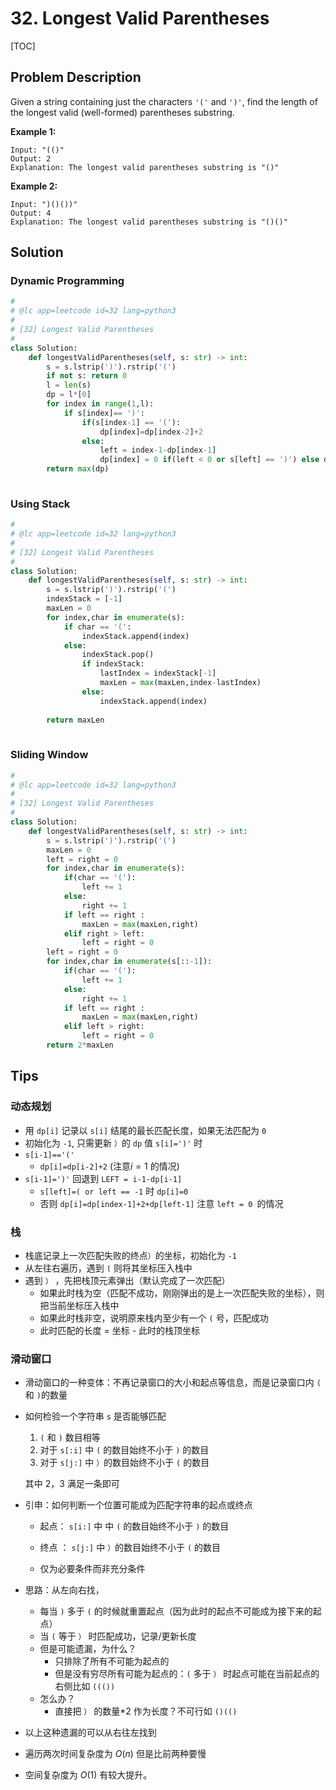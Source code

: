 # 32. Longest Valid Parentheses

[TOC]

## Problem Description

Given a string containing just the characters `'('` and `')'`, find the length of the longest valid (well-formed) parentheses substring.

**Example 1:**

```
Input: "(()"
Output: 2
Explanation: The longest valid parentheses substring is "()"
```

**Example 2:**

```
Input: ")()())"
Output: 4
Explanation: The longest valid parentheses substring is "()()"
```



## Solution



### Dynamic Programming

```python
#
# @lc app=leetcode id=32 lang=python3
#
# [32] Longest Valid Parentheses
#
class Solution:
    def longestValidParentheses(self, s: str) -> int:
        s = s.lstrip(')').rstrip('(')
        if not s: return 0
        l = len(s)
        dp = l*[0]
        for index in range(1,l):
            if s[index]== ')':
                if(s[index-1] == '('):
                    dp[index]=dp[index-2]+2 
                else:
                    left = index-1-dp[index-1]
                    dp[index] = 0 if(left < 0 or s[left] == ')') else dp[left-1]+dp[index-1]+2
        return max(dp)
           
```



### Using Stack



```python
#
# @lc app=leetcode id=32 lang=python3
#
# [32] Longest Valid Parentheses
#
class Solution:
    def longestValidParentheses(self, s: str) -> int:
      	s = s.lstrip(')').rstrip('(')
        indexStack = [-1]
        maxLen = 0
        for index,char in enumerate(s):
            if char == '(':
                indexStack.append(index)
            else:
                indexStack.pop()
                if indexStack:
                    lastIndex = indexStack[-1]
                    maxLen = max(maxLen,index-lastIndex)
                else:
                    indexStack.append(index)
            
        return maxLen
            
```



### Sliding Window



```python
#
# @lc app=leetcode id=32 lang=python3
#
# [32] Longest Valid Parentheses
#
class Solution:
    def longestValidParentheses(self, s: str) -> int:
        s = s.lstrip(')').rstrip('(')
        maxLen = 0 
        left = right = 0
        for index,char in enumerate(s):
            if(char == '('):
                left += 1
            else:
                right += 1
            if left == right :
                maxLen = max(maxLen,right)
            elif right > left:
                left = right = 0
        left = right = 0
        for index,char in enumerate(s[::-1]):  
            if(char == '('):
                left += 1
            else:
                right += 1
            if left == right :
                maxLen = max(maxLen,right)
            elif left > right:
                left = right = 0
        return 2*maxLen
```



## Tips



### 动态规划

- 用 `dp[i]` 记录以 `s[i]` 结尾的最长匹配长度，如果无法匹配为 `0`
- 初始化为 `-1`, 只需更新 `）`的  `dp` 值 `s[i]=')'` 时 
- `s[i-1]=='('`
  - `dp[i]=dp[i-2]+2` (注意$i=1$ 的情况)
- `s[i-1]=')'` 回退到 `LEFT = i-1-dp[i-1]`
  - `s[left]=( or left == -1` 时 `dp[i]=0`
  - 否则 `dp[i]=dp[index-1]+2+dp[left-1]` 注意 `left = 0 `的情况



### 栈

- 栈底记录上一次匹配失败的终点`）`的坐标，初始化为 `-1`
- 从左往右遍历，遇到 `(` 则将其坐标压入栈中
- 遇到 `）` ，先把栈顶元素弹出（默认完成了一次匹配）
  - 如果此时栈为空（匹配不成功，刚刚弹出的是上一次匹配失败的坐标），则把当前坐标压入栈中
  - 如果此时栈非空，说明原来栈内至少有一个 `(` 号，匹配成功
  - 此时匹配的长度 = 坐标 - 此时的栈顶坐标



### 滑动窗口

- 滑动窗口的一种变体：不再记录窗口的大小和起点等信息，而是记录窗口内 `(` 和 `)`的数量

- 如何检验一个字符串 `s` 是否能够匹配

  1. `(` 和 `)` 数目相等
  2. 对于 `s[:i]` 中 `(` 的数目始终不小于 `)` 的数目
  3. 对于 `s[j:]` 中 `）`的数目始终不小于 `(` 的数目

  其中 2，3 满足一条即可

- 引申：如何判断一个位置可能成为匹配字符串的起点或终点

  - 起点： `s[i:]` 中 中 `(` 的数目始终不小于 `)` 的数目
  - 终点 ：  `s[j:]` 中 `）`的数目始终不小于 `(` 的数目

  - 仅为必要条件而非充分条件

- 思路：从左向右找，

  - 每当 `)` 多于 `(` 的时候就重置起点（因为此时的起点不可能成为接下来的起点）
  - 当 `(` 等于 `）` 时匹配成功，记录/更新长度
  - 但是可能遗漏，为什么？
    - 只排除了所有不可能为起点的
    - 但是没有穷尽所有可能为起点的：`(` 多于 `）` 时起点可能在当前起点的右侧比如 `((())`
  - 怎么办？
    - 直接把 `）` 的数量*2 作为长度？不可行如 `()(()`

- 以上这种遗漏的可以从右往左找到

- 遍历两次时间复杂度为 $O(n)$ 但是比前两种要慢

- 空间复杂度为 $O(1)$ 有较大提升。





